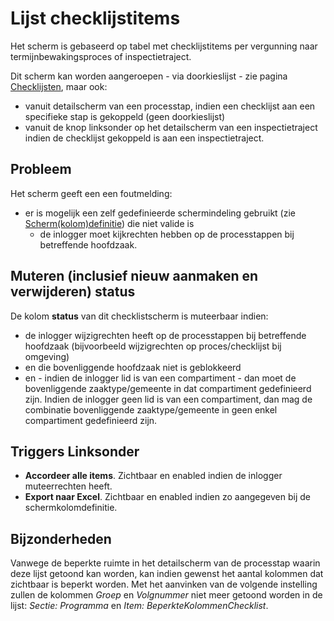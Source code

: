 # Lijst checklijstitems

Het scherm is gebaseerd op tabel met checklijstitems per vergunning naar termijnbewakingsproces of inspectietraject.

Dit scherm kan worden aangeroepen - via doorkieslijst - zie pagina [Checklijsten](/probleemoplossing/module_overstijgende_schermen/checklijsten/README.md), maar ook:

- vanuit detailscherm van een processtap, indien een checklijst aan een specifieke stap is gekoppeld (geen doorkieslijst)
- vanuit de knop linksonder op het detailscherm van een inspectietraject indien de checklijst gekoppeld is aan een inspectietraject.

## Probleem

Het scherm geeft een een foutmelding:

- er is mogelijk een zelf gedefinieerde schermindeling gebruikt (zie [Scherm(kolom)definitie](/instellen_inrichten/schermdefinitie/README.md)) die niet valide is
  - de inlogger moet kijkrechten hebben op de processtappen bij betreffende hoofdzaak.

## Muteren (inclusief nieuw aanmaken en verwijderen) status

De kolom **status** van dit checklistscherm is muteerbaar indien:

- de inlogger wijzigrechten heeft op de processtappen bij betreffende hoofdzaak (bijvoorbeeld wijzigrechten op proces/checklijst bij omgeving)
- en die bovenliggende hoofdzaak niet is geblokkeerd
- en - indien de inlogger lid is van een compartiment - dan moet de bovenliggende zaaktype/gemeente in dat compartiment gedefinieerd zijn. Indien de inlogger geen lid is van een compartiment, dan mag de combinatie bovenliggende zaaktype/gemeente in geen enkel compartiment gedefinieerd zijn.

## Triggers Linksonder

- **Accordeer alle items**. Zichtbaar en enabled indien de inlogger muteerrechten heeft.
- **Export naar Excel**. Zichtbaar en enabled indien zo aangegeven bij de schermkolomdefinitie.

## Bijzonderheden

Vanwege de beperkte ruimte in het detailscherm van de processtap waarin deze lijst getoond kan worden, kan indien gewenst het aantal kolommen dat zichtbaar is beperkt worden. Met het aanvinken van de volgende instelling zullen de kolommen _Groep_ en _Volgnummer_ niet meer getoond worden in de lijst: _Sectie: Programma_ en _Item: BeperkteKolommenChecklist_.
